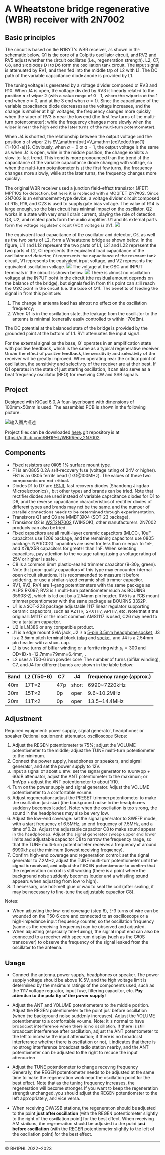 # A Wheatstone bridge regenerative (WBR) receiver with 2N7002
## Basic principles
The circuit is based on the N1BYT's WBR receiver, as shown in the schematic below. Q1 is the core of a Colpitts oscillator circuit, and RV2 and RV5 adjust whether the circuit oscillates (i.e., regeneration strength). L2, C7, C8, and six diodes D1 to D6 form the oscillation tank circuit. The input signal is attenuated by RV1, and then fed into the middle tap of L2 with L1. The DC path of the variable capacitance diode anode is provided by L1.

The tuning voltage is generated by a voltage divider composed of RV3 and R10. When J4 is open, the voltage divided by RV3 is linearly related to the position $a$ of wiper 2 (with a value range of $0\cdots1$, where the wiper is at the 1 end when $a=0$, and at the 3 end when $a=1$). Since the capacitance of the variable capacitance diode decreases as the voltage increases, and the change is smaller at high voltages, the frequency changes more quickly when the wiper of RV3 is near the low end (the first few turns of the multi-turn potentiometer); while the frequency changes more slowly when the wiper is near the high end (the later turns of the multi-turn potentiometer).

When J4 is shorted, the relationship between the output voltage and the position $a$ of wiper 2 is $V_\mathrm{out}=V_\mathrm{cc}\cdot\frac{1}{1+10(1-a)}$. Obviously, when $a=0$ or $a=1$, the output voltage is the same as when J4 is open, while in the middle position, the change exhibits a slow-to-fast trend. This trend is more pronounced than the trend of the capacitance of the variable capacitance diode changing with voltage, so when the multi-turn potentiometer is at the first few turns, the frequency changes more slowly, while at the later turns, the frequency changes more quickly.

The original WBR receiver used a junction field-effect transistor (JFET) MPF102 for detection, but here it is replaced with a MOSFET 2N7002. Since 2N7002 is an enhancement-type device, a voltage divider circuit composed of R15, R16, and C23 is used to supply gate bias voltage. The value of R14 is large enough, so the bias circuit has minimal impact on the oscillator. Q2 works in a state with very small drain current, playing the role of detection. Q3, U2, and related parts form the audio amplifier. U1 and its external parts form the voltage regulator circuit (VCC voltage is 9V).
![](README_md_files/image_20220201140708.png?v=1&type=image&token=V1:KxNJY19yYlJnmXGaiVk6302ukbhrakx--xAjKPXHHUQ)

The equivalent load capacitance of the oscillator and detector, C6, as well as the two parts of L2, form a Wheatstone bridge as shown below. In the figure, L11 and L12 represent the two parts of L1, L21 and L22 represent the two parts of L2, Cl represents the equivalent load capacitance of the oscillator and detector, Ct represents the capacitance of the resonant tank circuit, V1 represents the equivalent input voltage, and V2 represents the equivalent oscillation voltage.
![](README_md_files/image_20220207151621.png?v=1&type=image&token=V1:D99lARUeSBibP2hKDFSr3Nd-D1MvnRvMpyVgIzR7Z_g)
The voltage at the OSC and INPUT terminals in the circuit is shown below:
![](README_md_files/image_20220207151923.png?v=1&type=image&token=V1:D7IjLgkvZaCRHHrv10_EXHJPvWckzRIRUhGry9cyV98)
There is almost no oscillation voltage at the INPUT point in the circuit (the residual amount depends on the balance of the bridge), but signals fed in from this point can still reach the OSC point in the circuit (i.e. the base of Q1). The benefits of feeding the signal in from this point are:

1. The change in antenna load has almost no effect on the oscillation frequency;
2. When Q1 is in the oscillation state, the leakage from the oscillator to the antenna is minimal (generally easily controlled to within -70dBm).

The DC potential at the balanced state of the bridge is provided by the grounded point at the bottom of L1. RV1 attenuates the input signal.

For the external signal on the base, Q1 operates in an amplification state with positive feedback, which is the same as a typical regenerative receiver. Under the effect of positive feedback, the sensitivity and selectivity of the receiver will be greatly improved. When operating near the critical point of oscillation, the sensitivity and selectivity of the receiver are at their best. If Q1 operates in the state of just starting oscillation, it can also serve as a beat frequency oscillator (BFO) for receiving CW and SSB signals.

## Project
Designed with KiCad 6.0. A four-layer board with dimensions of 100mm×50mm is used. The assembled PCB is shown in the following picture.

![输入图片描述](README_md_files/WBRRecv_assembled_20220207234335.jpg?v=1&type=image&token=V1:rNLiDB9C653gRgXYAHLVgq2XeSW-X2egEXg-FWUL834)

Project files can be downloaded [here](WBRRecv_2N7002_20230227.7z). git repository is at https://github.com/BH1PHL/WBRRecv_2N7002.

## Components 

* Fixed resistors are 0805 1% surface mount type.
* F1 is an 0805 0.2A self-recovery fuse (voltage rating of 24V or higher). FB1 is an 0805 ferrite bead (1kΩ@100MHz). The values of these two components are not critical.
* Diodes D1 to D7 are [ES1JL](https://www.lcsc.com/product-detail/Diodes-Fast-Recovery-Rectifiers_Shandong-Jingdao-Microelectronics-ES1JL_C128698.html) fast recovery diodes (Shandong Jingdao Microelectronics) , but other types and brands can be tried. Note that rectifier diodes are used instead of variable capacitance diodes for D1 to D6, and the reverse capacitance characteristics of rectifier diodes of different types and brands may not be the same, and the number of parallel connections needs to be determined through experimentation.
* Transistors Q1 and Q3 are MMBT3904 (SOT-23 package).
* Transistor Q2 is [WST2N7002](https://www.lcsc.com/product-detail/MOSFETs_Winsok-Semicon-WST2N7002_C86936.html) (WINSOK), other manufacturers' 2N7002 products can also be tried.
* Fixed capacitors are all multi-layer ceramic capacitors (MLCC), 10uF capacitors use 1206 package, and the remaining capacitors use 0805 package. NP0(C0G) capacitors are used for less than or equal to 1nF, and X7R/X5R capacitors for greater than 1nF. When selecting capacitors, pay attention to the voltage rating (using a voltage rating of 25V or higher is safe).
* C8 is a common 6mm plastic-sealed trimmer capacitor (9-30p, green). Note that poor-quality capacitors of this type may encounter internal open circuit situations. It is recommended to measure it before soldering, or use a similar-sized ceramic shell trimmer capacitor.
* RV1, RV2, RV4 are 1-gang potentiometers with the same package as ALPS RK097; RV3 is a multi-turn potentiometer (such as BOURNS 3590S-2), which is led out by a 2.54mm pin header. RV5 is a PCB mount trimmer potentiometer with the same package as BOURNS 3362P.
* U1 is a SOT-223 package adjustable 1117 linear regulator supporting ceramic capacitors, such as AZ1117, SPX1117, AP1117, etc. Note that if the original LM1117 or the most common AMS1117 is used, C26 may need to be a tantalum capacitor.
* U2 is LM386 or any compatible product.
* J1 is a edge mount SMA jack, J2 is a [5-pin 3.5mm headphone socket](https://www.lcsc.com/product-detail/Audio-Connectors_XKB-Connectivity-PJ-3135-B_C319112.html), J3 is a 3.5mm pitch terminal block ([plug](https://www.lcsc.com/product-detail/Pluggable-System-Terminal-Block_DIBO-DB2EK-3-5-2P-GN-S_C395828.html) and [socket](https://www.lcsc.com/product-detail/Pluggable-System-Terminal-Block_DIBO-DB2ERC-3-5-2P-GN_C395830.html), and J4 is a 2.54mm pin header with a shunt cap.
* L1 is two turns of bifilar winding on a ferrite ring with $\mu_\mathrm{i}=300$ and OD×ID×h=12.7mm×7.9mm×6.4mm, .
* L2 uses a T50-6 iron powder core. The number of turns (bifilar winding), C7, and J4 for different bands are shown in the table below:

|Band|L2 (T50-6)|C7|J4|frequency range (approx.)|
|--|--|--|--|--|
|40m|17T×2|47p|short|6990~7220kHz|
|30m|15T×2|0p|open|9.6~10.2MHz|
|20m|11T×2|0p|open|13.5~14.4MHz|

## Adjustment
Required equipment: power supply, signal generator, headphones or speaker
Optional equipment: attenuator, oscilloscope
Steps:
1. Adjust the REGEN potentiometer to 75%; adjust the VOLUME potentiometer to the middle; adjust the TUNE multi-turn potentiometer to the minimum.
2. Connect the power supply, headphones or speakers, and signal generator, and set the power supply to 12V.
3. Input a signal of about 0.1mV: set the signal generator to 100mVpp + 60dB attenuator, adjust the ANT potentiometer to the maximum; or 1mVpp + adjust the ANT potentiometer to about 1/10.
4. Turn on the power supply and signal generator. Adjust the VOLUME potentiometer to a comfortable volume.
5. Adjust regeneration: adjust the PRESET trimmer potentiometer to make the oscillation just start (the background noise in the headphones suddenly becomes louder). Note: when the oscillation is too strong, the sound in the headphones may also be very low.
6. Adjust the low-end coverage: set the signal generator to SWEEP mode, with a start frequency of 6.5MHz, an end frequency of 7.5MHz, and a time of 0.2s. Adjust the adjustable capacitor C8 to make sound appear in the headphones. Adjust the signal generator sweep upper and lower limits and adjustable capacitor C8 to narrow the frequency range, so that the TUNE multi-turn potentiometer receives a frequency of around 6990kHz at the minimum (lowest receiving frequency).
7. Confirm high-end coverage and regeneration control: set the signal generator to 7.2MHz, adjust the TUNE multi-turn potentiometer until the signal is received, and adjust the REGEN potentiometer to confirm that the regeneration control is still working (there is a point where the background noise suddenly becomes louder and a whistling sound appears when adjusting from low to high).
8. If necessary, use hot-melt glue or wax to seal the coil (after sealing, it may be necessary to fine-tune the adjustable capacitor C8).

Notes:
* When adjusting the low-end coverage (step 6), 2-3 turns of wire can be wounded on the T50-6 core and connected to an oscilloscope or a high-impedance input frequency counter, so the oscillation frequency (same as the receiving frequency) can be observed and adjusted.
* When adjusting (especially fine-tuning), the signal input end can also be connected to a receiver with spectrum display (such as the G90S transceiver) to observe the frequency of the signal leaked from the oscillator to the antenna.

## Usage
* Connect the antenna, power supply, headphones or speaker. The power supply voltage should be above 10.5V, and the high voltage limit is determined by the maximum ratings of the components used, such as the 1117 voltage regulator, input fuse, filtering capacitor, etc. **Pay attention to the polarity of the power supply!**

* Adjust the ANT and VOLUME potentiometers to the middle position. Adjust the REGEN potentiometer to the point just before oscillation (when the background noise suddenly increases). Adjust the VOLUME potentiometer to a comfortable volume. Note: it is normal to have broadcast interference when there is no oscillation. If there is still broadcast interference after oscillation, adjust the ANT potentiometer to the left to increase the input attenuation; if there is no broadcast interference whether there is oscillation or not, it indicates that there is no strong interference broadcast radio station nearby, and the ANT potentiometer can be adjusted to the right to reduce the input attenuation.

* Adjust the TUNE potentiometer to change receving frequency. Generally, the REGEN potentiometer needs to be adjusted at the same time to make the regeneration work near the oscillation point for the best effect. Note that as the tuning frequency increases, the regeneration will become stronger. If you want to keep the regeneration strength unchanged, you should adjust the REGEN potentiometer to the left appropriately, and vice versa.

* When receiving CW/SSB stations, the regeneration should be adjusted to the point **just after oscillation** (with the REGEN potentiometer slightly to the right of the oscillation point) for the best effect. When receiving AM  stations, the regeneration should be adjusted to the point **just before oscillation** (with the REGEN potentiometer slightly to the left of the oscillation point) for the best effect.

  

----
© BH1PHL 2022~2023
